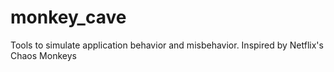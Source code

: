 monkey_cave
===========

Tools to simulate application behavior and misbehavior. Inspired by Netflix's Chaos Monkeys